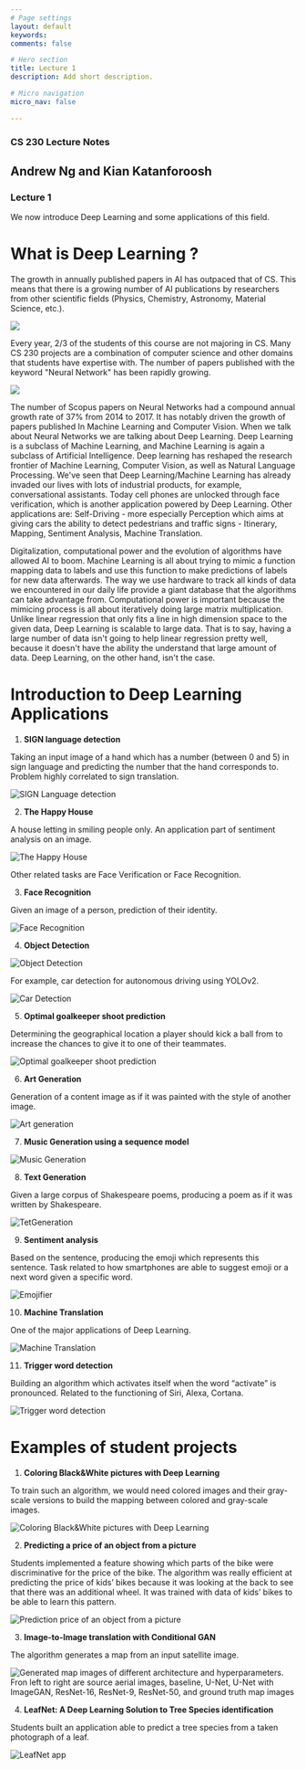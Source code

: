 ```yaml
---
# Page settings
layout: default
keywords:
comments: false

# Hero section
title: Lecture 1
description: Add short description.

# Micro navigation
micro_nav: false

---
```


### CS 230 Lecture Notes 

## Andrew Ng and Kian Katanforoosh

### Lecture 1

We now introduce Deep Learning and some applications of this field. 


# What is Deep Learning ? 

The growth in annually published papers in AI has outpaced that of CS. This means that there is a growing number of AI publications by researchers from other scientific fields (Physics, Chemistry, Astronomy, Material Science, etc.). 

![](papersgrowth.png)

Every year, 2/3 of the students of this course are not majoring in CS. Many CS 230 projects are a combination of computer science and other domains that students have expertise with. The number of papers published with the keyword "Neural Network" has been rapidly growing. 

![](AIpapersScopus.png)

The number of Scopus papers on Neural Networks had a compound annual growth rate of 37% from 2014 to 2017. It has notably driven the growth of papers published In Machine Learning and Computer Vision. When we talk about Neural Networks we are talking about Deep Learning. Deep Learning is a subclass of Machine Learning, and Machine Learning is again a subclass of Artificial Intelligence. Deep learning has reshaped the research frontier of Machine Learning, Computer Vision, as well as Natural Language Processing. We've seen that Deep Learning/Machine Learning has already invaded our lives with lots of industrial products, for example, conversational assistants. Today cell phones are unlocked through face verification, which is another application powered by Deep Learning. Other applications are: Self-Driving - more especially Perception which aims at giving cars the ability to detect pedestrians and traffic signs - Itinerary, Mapping, Sentiment Analysis, Machine Translation. 

Digitalization, computational power and the evolution of algorithms have allowed AI to boom. Machine Learning is all about trying to mimic a function mapping data to labels and use this function to make predictions of labels for new data afterwards. The way we use hardware to track all kinds of data we encountered in our daily life provide a giant database that the algorithms can take advantage from. Computational power is important because the mimicing process is all about iteratively doing large matrix multiplication. Unlike linear regression that only fits a line in high dimension space to the given data, Deep Learning is scalable to large data. That is to say, having a large number of data isn't going to help linear regression pretty well, because it doesn't have the ability the understand that large amount of data. Deep Learning, on the other hand, isn't the case.

# Introduction to Deep Learning Applications 

1)    **SIGN language detection** 

Taking an input image of a hand which has a number (between 0 and 5) in sign language and predicting the number that the hand corresponds to. Problem highly correlated to sign translation. 

![SIGN Language detection](HandSigns.png)

2)    **The Happy House**

A house letting in smiling people only. An application part of sentiment analysis on an image. 

![The Happy House](HappyHouse.png)

Other related tasks are Face Verification or Face Recognition. 

3) **Face Recognition**

Given an image of a person, prediction of their identity.

![Face Recognition](FaceRecogniton.png)

4)    **Object Detection**

![Object Detection](ObjectDetection.png)

For example, car detection for autonomous driving using YOLOv2. 

![Car Detection](Perception.png)

5)    **Optimal goalkeeper shoot prediction**

Determining the geographical location a player should kick a ball from to increase the chances to give it to one of their teammates.  

![Optimal goalkeeper shoot prediction](GoalKeeper.png)


6)    **Art Generation**

Generation of a content image as if it was painted with the style of another image. 

![Art generation](neuralstyle.png)

7)    **Music Generation using a sequence model**

![Music Generation](MusicGeneration.png)

8)    **Text Generation**

Given a large corpus of Shakespeare poems, producing a poem as if it was written by Shakespeare. 

![TetGeneration](TextGeneration.png)

9)    **Sentiment analysis**

Based on the sentence, producing the emoji which represents this sentence. Task related to how smartphones are able to suggest emoji or a next word given a specific word. 

![Emojifier](Emojifier.png)

10)    **Machine Translation**

One of the major applications of Deep Learning.

![Machine Translation](MachineTranslation.png)


11)    **Trigger word detection**

Building an algorithm which activates itself when the word “activate” is pronounced. Related to the functioning of Siri, Alexa, Cortana. 

![Trigger word detection](TriggerWord.png)

# Examples of student projects

1)  **Coloring Black&White pictures with Deep Learning**

To train such an algorithm, we would need colored images and their gray-scale versions to build the mapping between colored and gray-scale images.   

![Coloring Black&White pictures with Deep Learning](PhotoColoring.png)

2)  **Predicting a price of an object from a picture**

Students implemented a feature showing which parts of the bike were discriminative for the price of the bike. 
The algorithm was really efficient at predicting the price of kids’ bikes because it was looking at the back to see that there was an additional wheel. It was trained with data of kids’ bikes to be able to learn this pattern. 

![Prediction price of an object from a picture](BikePrice.png)

3)  **Image-to-Image translation with Conditional GAN**

The algorithm generates a map from an input satellite image. 

![Generated map images of different architecture and hyperparameters. Fron left to right are source aerial images, baseline, U-Net, U-Net with ImageGAN, ResNet-16, ResNet-9, ResNet-50, and ground truth map images](SatelliteMaps.png)

4) **LeafNet: A Deep Learning Solution to Tree Species identification**

Students built an application able to predict a tree species from a taken photograph of a leaf. 

![LeafNet app](LeafNet.png)
